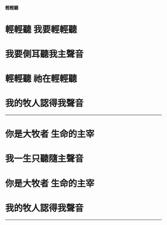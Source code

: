 #### 輕輕聽
# 輕輕聽 我要輕輕聽
# 我要側耳聽我主聲音
# 輕輕聽 祂在輕輕聽
# 我的牧人認得我聲音

---

# 你是大牧者 生命的主宰
# 我一生只聽隨主聲音
# 你是大牧者 生命的主宰
# 我的牧人認得我聲音

---